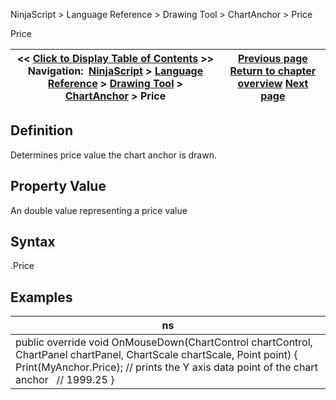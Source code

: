 ﻿
NinjaScript > Language Reference > Drawing Tool > ChartAnchor > Price

Price

| << [Click to Display Table of Contents](price.md) >> **Navigation:**     [NinjaScript](ninjascript.md) > [Language Reference](language_reference_wip.md) > [Drawing Tool](drawing_tools.md) > [ChartAnchor](chartanchor.md) > Price | [Previous page](moveanchory.md) [Return to chapter overview](chartanchor.md) [Next page](barindex.md) |
| --- | --- |
## Definition
Determines price value the chart anchor is drawn.
 
## Property Value
An double value representing a price value
 
## Syntax
<ChartAnchor>.Price
 
## Examples

| ns |
| --- |
| public override void OnMouseDown(ChartControl chartControl, ChartPanel chartPanel, ChartScale chartScale, Point point) {    Print(MyAnchor.Price); // prints the Y axis data point of the chart anchor     // 1999.25 } |
